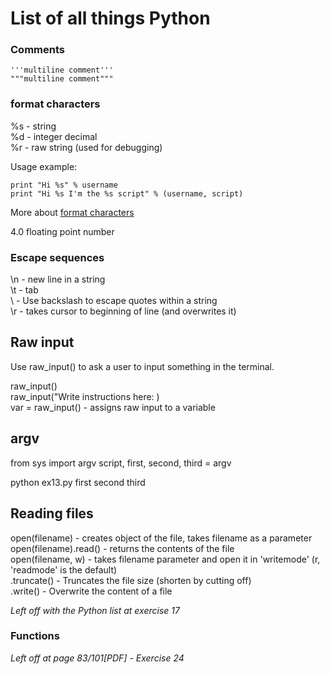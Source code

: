 # List of all things Python 

### Comments

```# comment
'''multiline comment''' 
"""multiline comment"""
```
  
### format characters  
%s - string  
%d - integer decimal  
%r - raw string (used for debugging)  

Usage example:
```
print "Hi %s" % username
print "Hi %s I'm the %s script" % (username, script)
```
  
More about [format characters](https://docs.python.org/2.4/lib/typesseq-strings.html)

4.0 floating point number

### Escape sequences

\n - new line in a string  
\t - tab  
\ - Use backslash to escape quotes within a string  
\r - takes cursor to beginning of line (and overwrites it)  

## Raw input 
Use raw_input() to ask a user to input something in the terminal.

raw_input()  
raw_input("Write instructions here: )  
var = raw_input() - assigns raw input to a variable  

## argv

from sys import argv
script, first, second, third = argv  

python ex13.py first second third

## Reading files

open(filename) - creates object of the file, takes filename as a parameter  
open(filename).read() - returns the contents of the file  
open(filename, w) - takes filename parameter and open it in 'writemode' (r, 'readmode' is the default)  
.truncate() - Truncates the file size (shorten by cutting off)  
.write() - Overwrite the content of a file  

*Left off with the Python list at exercise 17*

### Functions


*Left off at page 83/101[PDF] - Exercise 24*
